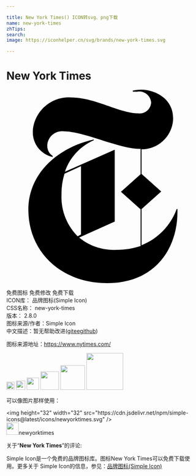 ```yaml
---

title: New York Times() ICON转svg、png下载
name: new-york-times
zhTips: 
search: 
image: https://iconhelper.cn/svg/brands/new-york-times.svg

---
```


# New York Times  <small style="font-size: 60%;font-weight: 100"></small>

<div id="svg" class="svg-wrap">
<svg role="img" viewBox="0 0 24 24" xmlns="http://www.w3.org/2000/svg"><title>New York Times icon</title><path d="M21.272,14.815h-0.098c-0.747,2.049-2.335,3.681-4.363,4.483v-4.483l2.444-2.182l-2.444-2.182V7.397 c2.138,0.006,3.885-1.703,3.927-3.84c0-2.629-2.509-3.556-3.927-3.556c-0.367-0.007-0.734,0.033-1.091,0.12v0.131h0.556 c0.801-0.141,1.565,0.394,1.706,1.195C17.99,1.491,17.996,1.537,18,1.583c-0.033,0.789-0.7,1.401-1.488,1.367 c-0.02-0.001-0.041-0.002-0.061-0.004c-2.444,0-5.323-1.985-8.454-1.985C5.547,0.83,3.448,2.692,3.284,5.139 C3.208,6.671,4.258,8.031,5.76,8.346v-0.12C5.301,7.931,5.041,7.407,5.084,6.862c0.074-1.015,0.957-1.779,1.973-1.705 C7.068,5.159,7.08,5.16,7.091,5.161c2.629,0,6.872,2.182,9.501,2.182h0.098v3.142l-2.444,2.182l2.444,2.182v4.549 c-0.978,0.322-2.003,0.481-3.033,0.469c-1.673,0.084-3.318-0.456-4.614-1.516l4.429-1.985V7.451l-6.196,2.727 c0.592-1.75,1.895-3.168,3.589-3.905V6.175c-4.516,1.004-8.138,4.243-8.138,8.705c0,5.193,4.025,9.12,9.818,9.12 c6.011,0,8.727-4.363,8.727-8.814V14.815z M8.858,18.186c-1.363-1.362-2.091-3.235-2.007-5.16c-0.016-0.88,0.109-1.756,0.371-2.596 l2.051-0.938v8.476L8.858,18.186z"/></svg>
</div>
<detail full-name='new-york-times'></detail>

<div class="detail-page">
<p>
<span><span class="badge-success badge">免费图标</span> <span class="badge-success badge">免费修改</span>  <span class="badge-success badge">免费下载</span> </span>
<br/>
<span>
ICON库：
<span class="badge-secondary badge">品牌图标(Simple Icon)</span> 
</span>
<br/>
<span>
CSS名称：
<span class="badge-secondary badge">new-york-times</span> 
</span>

<br/>
<span>
版本：
<span class="badge-secondary badge">2.8.0</span> 
</span>
<br/>
<span>图标来源/作者：<span class="badge-light badge">Simple Icon</span></span> 
<br/>
<span class="zh-detail">中文描述：暂无<span class="help-link"><span>帮助改进</span>(<a href="https://gitee.com/liuwave/icon-helper/edit/master/json/brands/new-york-times.json" target="_blank" rel="noopener noreferrer">gitee</a><a href="https://github.com/liuwave/icon-helper/edit/master/json/brands/new-york-times.json" target="_blank" rel="noopener noreferrer">github</a></span>)</span><br/>
</p>
</div><div class="description description alert alert-light"><p>图标来源地址：<a href="https://www.nytimes.com/" target="_blank" rel="noopener noreferrer">https://www.nytimes.com/</a></p></div>
<div class="alert alert-dark">
<img height="21" width="21" src="https://cdn.jsdelivr.net/npm/simple-icons@latest/icons/newyorktimes.svg" />
<img height="24" width="24" src="https://cdn.jsdelivr.net/npm/simple-icons@latest/icons/newyorktimes.svg" />
<img height="32" width="32" src="https://cdn.jsdelivr.net/npm/simple-icons@latest/icons/newyorktimes.svg" />
<img height="48" width="48" src="https://cdn.jsdelivr.net/npm/simple-icons@latest/icons/newyorktimes.svg" />
<img height="64" width="64" src="https://cdn.jsdelivr.net/npm/simple-icons@latest/icons/newyorktimes.svg" />
<img height="96" width="96" src="https://cdn.jsdelivr.net/npm/simple-icons@latest/icons/newyorktimes.svg" />

</div>
<div>
  <p>可以像图片那样使用：    
  </p>
  <div class="alert alert-primary" style="font-size: 14px">
    &lt;img height="32" width="32" src="https://cdn.jsdelivr.net/npm/simple-icons@latest/icons/newyorktimes.svg" /&gt;
    <copy-btn content='<img height="32" width="32" src="https://cdn.jsdelivr.net/npm/simple-icons@latest/icons/newyorktimes.svg" />'></copy-btn>
  </div>
  <div class="alert alert-secondary">
    <img height="32" width="32" src="https://cdn.jsdelivr.net/npm/simple-icons@latest/icons/newyorktimes.svg" />newyorktimes
    <copy-btn content="newyorktimes" btn-title="复制图标名称"></copy-btn>
  </div>
</div>
<div class="icon-detail__container">
<p>关于“<b>New York Times</b>”的评论:</p>
</div>
<Vssue title="关于“New York Times”的评论" />
<div><p>Simple Icon是一个免费的品牌图标库。图标New York Times可以免费下载使用。更多关于  Simple Icon的信息，参见：<a target="_blank" href="https://iconhelper.cn/brands.html">品牌图标(Simple Icon)</a>
</p></div>
